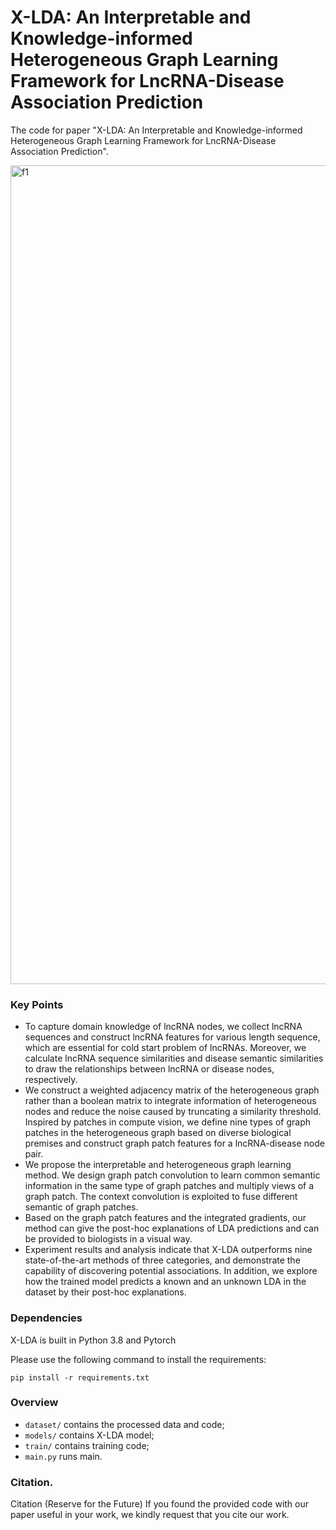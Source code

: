 # X-LDA: An Interpretable and Knowledge-informed Heterogeneous Graph Learning Framework for LncRNA-Disease Association Prediction
The code for paper "X-LDA: An Interpretable and Knowledge-informed Heterogeneous Graph Learning Framework for LncRNA-Disease Association Prediction". 

<img width="1310" alt="f1" src="https://github.com/YangkunCao/X-LDA/assets/127037183/13f2be1c-497f-41ea-8c23-75fba662f6e9">

### Key Points
- To capture domain knowledge of lncRNA nodes, we collect lncRNA sequences and construct lncRNA features for various length sequence, which are essential for cold start problem of lncRNAs. Moreover, we calculate lncRNA sequence similarities and disease semantic similarities to draw the relationships between lncRNA or disease nodes, respectively.
- We construct a weighted adjacency matrix of the heterogeneous graph rather than a boolean matrix to integrate information of heterogeneous nodes and reduce the noise caused by truncating a similarity threshold. Inspired by patches in compute vision, we define nine types of graph patches in the heterogeneous graph based on diverse biological premises and construct graph patch features for a lncRNA-disease node pair.
- We propose the interpretable and heterogeneous graph learning method. We design graph patch convolution to learn common semantic information in the same type of graph patches and multiply views of a graph patch. The context convolution is exploited to fuse different semantic of graph patches.
- Based on the graph patch features and the integrated gradients, our method can give the post-hoc explanations of LDA predictions and can be provided to biologists in a visual way.
- Experiment results and analysis indicate that X-LDA outperforms nine state-of-the-art methods of three categories, and demonstrate the capability of discovering potential associations. In addition, we explore how the trained model predicts a known and an unknown LDA in the dataset by their post-hoc explanations.


### Dependencies
X-LDA is built in Python 3.8 and Pytorch

Please use the following command to install the requirements:

`pip install -r requirements.txt`

### Overview
- `dataset/` contains the processed data and code;
- `models/` contains X-LDA model;
- `train/` contains training code;
- `main.py` runs main.


### Citation.
Citation (Reserve for the Future)
If you found the provided code with our paper useful in your work, we kindly request that you cite our work.

